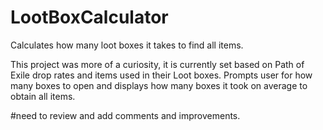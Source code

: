 # LootBoxCalculator
Calculates how many loot boxes it takes to find all items.

This project was more of a curiosity, it is currently set based on Path of Exile drop rates and items used in their Loot boxes.
Prompts user for how many boxes to open and displays how many boxes it took on average to obtain all items.

#need to review and add comments and improvements.
